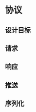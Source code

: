 协议
=====================================================================
## 设计目标

## 请求

## 响应

## 推送

## 序列化
